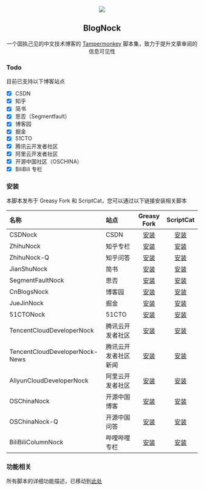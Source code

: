 <div align=center>
<img src="https://raw.githubusercontent.com/Exisi/BlogNock/main/doc/icon/nock.ico"/>
<h2>BlogNock</h2>

<p>一个固执己见的中文技术博客的 <a href="https://github.com/search?q=Tampermonkey&type=repositories">Tampermonkey</a> 脚本集，致力于提升文章审阅的信息可见性</p>
</div>

### Todo

目前已支持以下博客站点

- [x] CSDN
- [x] 知乎
- [x] 简书
- [x] 思否（Segmentfault）
- [x] 博客园
- [x] 掘金
- [x] 51CTO
- [x] 腾讯云开发者社区
- [x] 阿里云开发者社区
- [x] 开源中国社区（OSCHINA）
- [x] BiliBili 专栏

### 安装

本脚本发布于 Greasy Fork 和 ScriptCat，您可以通过以下链接安装相关脚本

| 名称                           | 站点                 |                                    Greasy Fork                                     |                         ScriptCat                          |
| :----------------------------- | :------------------- | :--------------------------------------------------------------------------------: | :--------------------------------------------------------: |
| CSDNock                        | CSDN                 |            [安装](https://greasyfork.org/zh-CN/scripts/493011-csdnock)             | [安装](https://scriptcat.org/zh-CN/script-show-page/1847)  |
| ZhihuNock                      | 知乎专栏             |           [安装](https://greasyfork.org/zh-CN/scripts/493979-zhihunock)            | [安装](https://scriptcat.org/zh-CN/script-show-page/1851)  |
| ZhihuNock-Q                    | 知乎问答             |          [安装](https://greasyfork.org/zh-CN/scripts/494300-zhihunock-q)           | [安装](https://scriptcat.org/zh-CN/script-show-page/1848)  |
| JianShuNock                    | 简书                 |          [安装](https://greasyfork.org/zh-CN/scripts/494159-jianshunock)           | [安装](https://scriptcat.org/zh-CN/script-show-page/1852)  |
| SegmentFaultNock               | 思否                 |        [安装](https://greasyfork.org/zh-CN/scripts/494376-segmentfaultnock)        | [安装](https://scriptcat.org/zh-CN/script-show-page/1853)  |
| CnBlogsNock                    | 博客园               |          [安装](https://greasyfork.org/zh-CN/scripts/494487-cnblogsnock)           | [安装](https://scriptcat.org/zh-CN/script-show-page/1854)  |
| JueJinNock                     | 掘金                 |           [安装](https://greasyfork.org/zh-CN/scripts/494579-juejinnock)           | [安装](https://scriptcat.org/zh-CN/script-show-page/1855)  |
| 51CTONock                      | 51CTO                |           [安装](https://greasyfork.org/zh-CN/scripts/494665-51ctonock)            | [安装](https://scriptcat.org/zh-CN/script-show-page/1856)  |
| TencentCloudDeveloperNock      | 腾讯云开发者社区     |   [安装](https://greasyfork.org/zh-CN/scripts/495007-tencentclouddevelopernock)    | [安装](https://scriptcat.org/zh-CN/script-show-page/1857)  |
| TencentCloudDeveloperNock-News | 腾讯云开发者社区新闻 | [安装](https://greasyfork.org/zh-CN/scripts/523033-tencentclouddevelopernock-news) | [安装](https://scriptcat.org/zh-CN/script-show-page/2614)  |
| AliyunCloudDeveloperNock       | 阿里云开发者社区     |    [安装](https://greasyfork.org/zh-CN/scripts/495367-aliyunclouddevelopernock)    | [安装](https://scriptcat.org/zh-CN/script-show-page/1849)  |
| OSChinaNock                    | 开源中国博客         |          [安装](https://greasyfork.org/zh-CN/scripts/495384-oschinanock)           | [安装](https://scriptcat.org/zh-CN/script-show-page/1850)  |
| OSChinaNock-Q                  | 开源中国问答         |         [安装](https://greasyfork.org/zh-CN/scripts/495398-oschinanock-q)          | [安装](https://scriptcat.org/zh-CN/script-show-page/1858)  |
| BiliBiliColumnNock             | 哔哩哔哩专栏         |       [安装](https://greasyfork.org/zh-CN/scripts/521036-bilibilicolumnnock)       | [安装](https://scriptcat.org/zh-CN/script-show-page/2515/) |

### 功能相关

所有脚本的详细功能描述，已移动到[此处](https://github.com/Exisi/BlogNock/tree/main/nock/README.md)
